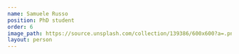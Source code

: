 ```yaml
---
name: Samuele Russo
position: PhD student
order: 6
image_path: https://source.unsplash.com/collection/139386/600x600?a=.png
layout: person
---
```

